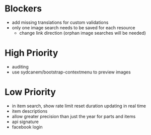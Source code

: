 # Blockers

* add missing translations for custom validations
* only one image search needs to be saved for each resource
  * change link direction (orphan image searches will be needed)

# High Priority

* auditing
* use sydcanem/bootstrap-contextmenu to preview images

# Low Priority

* in item search, show rate limit reset duration updating in real time
* item descriptions
* allow greater precision than just the year for parts and items
* api signature
* facebook login
